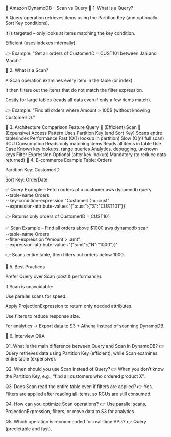 📘 Amazon DynamoDB – Scan vs Query
🔹 1. What is a Query?

A Query operation retrieves items using the Partition Key (and optionally Sort Key conditions).

It is targeted – only looks at items matching the key condition.

Efficient (uses indexes internally).

👉 Example: “Get all orders of CustomerID = CUST101 between Jan and March.”

🔹 2. What is a Scan?

A Scan operation examines every item in the table (or index).

It then filters out the items that do not match the filter expression.

Costly for large tables (reads all data even if only a few items match).

👉 Example: “Find all orders where Amount > 100$ (without knowing CustomerID).”

🔹 3. Architecture Comparison
Feature	Query 🚀 (Efficient)	Scan 🐢 (Expensive)
Access Pattern	Uses Partition Key (and Sort Key)	Scans entire table/index
Performance	Fast (O(1) lookup in partition)	Slow (O(n) full scan)
RCU Consumption	Reads only matching items	Reads all items in table
Use Case	Known key lookups, range queries	Analytics, debugging, unknown keys
Filter Expression	Optional (after key lookup)	Mandatory (to reduce data returned)
🔹 4. E-commerce Example
Table: Orders

Partition Key: CustomerID

Sort Key: OrderDate

✅ Query Example – Fetch orders of a customer
aws dynamodb query \
  --table-name Orders \
  --key-condition-expression "CustomerID = :cust" \
  --expression-attribute-values '{":cust":{"S":"CUST101"}}'


👉 Returns only orders of CustomerID = CUST101.

✅ Scan Example – Find all orders above $1000
aws dynamodb scan \
  --table-name Orders \
  --filter-expression "Amount > :amt" \
  --expression-attribute-values '{":amt":{"N":"1000"}}'


👉 Scans entire table, then filters out orders below 1000.

🔹 5. Best Practices

Prefer Query over Scan (cost & performance).

If Scan is unavoidable:

Use parallel scans for speed.

Apply ProjectionExpression to return only needed attributes.

Use filters to reduce response size.

For analytics → Export data to S3 + Athena instead of scanning DynamoDB.

🔹 6. Interview Q&A

Q1. What is the main difference between Query and Scan in DynamoDB?
👉 Query retrieves data using Partition Key (efficient), while Scan examines entire table (expensive).

Q2. When should you use Scan instead of Query?
👉 When you don’t know the Partition Key, e.g., “find all customers who ordered product X”.

Q3. Does Scan read the entire table even if filters are applied?
👉 Yes. Filters are applied after reading all items, so RCUs are still consumed.

Q4. How can you optimize Scan operations?
👉 Use parallel scans, ProjectionExpression, filters, or move data to S3 for analytics.

Q5. Which operation is recommended for real-time APIs?
👉 Query (predictable and fast).

